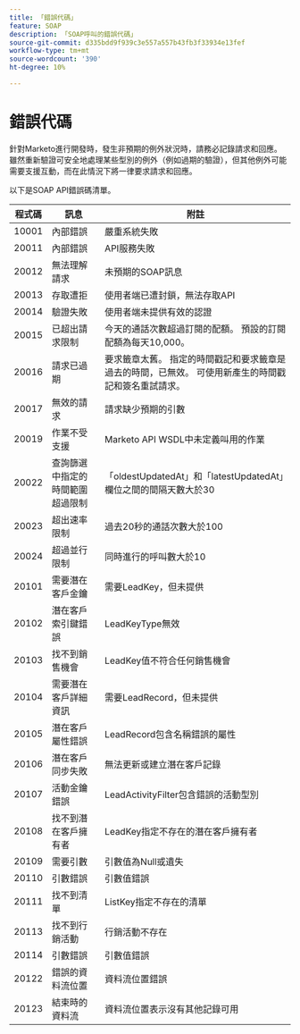 ```yaml
---
title: 「錯誤代碼」
feature: SOAP
description: 「SOAP呼叫的錯誤代碼」
source-git-commit: d335bdd9f939c3e557a557b43fb3f33934e13fef
workflow-type: tm+mt
source-wordcount: '390'
ht-degree: 10%

---
```



# 錯誤代碼

針對Marketo進行開發時，發生非預期的例外狀況時，請務必記錄請求和回應。  雖然重新驗證可安全地處理某些型別的例外（例如過期的驗證），但其他例外可能需要支援互動，而在此情況下將一律要求請求和回應。

以下是SOAP API錯誤碼清單。

| 程式碼 | 訊息 | 附註 |
|--- |--- |--- |
| 10001 | 內部錯誤 | 嚴重系統失敗 |
| 20011 | 內部錯誤 | API服務失敗 |
| 20012 | 無法理解請求 | 未預期的SOAP訊息 |
| 20013 | 存取遭拒 | 使用者端已遭封鎖，無法存取API |
| 20014 | 驗證失敗 | 使用者端未提供有效的認證 |
| 20015 | 已超出請求限制 | 今天的通話次數超過訂閱的配額。 預設的訂閱配額為每天10,000。 |
| 20016 | 請求已過期 | 要求籤章太舊。 指定的時間戳記和要求籤章是過去的時間，已無效。 可使用新產生的時間戳記和簽名重試請求。 |
| 20017 | 無效的請求 | 請求缺少預期的引數 |
| 20019 | 作業不受支援 | Marketo API WSDL中未定義叫用的作業 |
| 20022 | 查詢篩選中指定的時間範圍超過限制 | 「oldestUpdatedAt」和「latestUpdatedAt」欄位之間的間隔天數大於30 |
| 20023 | 超出速率限制 | 過去20秒的通話次數大於100 |
| 20024 | 超過並行限制 | 同時進行的呼叫數大於10 |
| 20101 | 需要潛在客戶金鑰 | 需要LeadKey，但未提供 |
| 20102 | 潛在客戶索引鍵錯誤 | LeadKeyType無效 |
| 20103 | 找不到銷售機會 | LeadKey值不符合任何銷售機會 |
| 20104 | 需要潛在客戶詳細資訊 | 需要LeadRecord，但未提供 |
| 20105 | 潛在客戶屬性錯誤 | LeadRecord包含名稱錯誤的屬性 |
| 20106 | 潛在客戶同步失敗 | 無法更新或建立潛在客戶記錄 |
| 20107 | 活動金鑰錯誤 | LeadActivityFilter包含錯誤的活動型別 |
| 20108 | 找不到潛在客戶擁有者 | LeadKey指定不存在的潛在客戶擁有者 |
| 20109 | 需要引數 | 引數值為Null或遺失 |
| 20110 | 引數錯誤 | 引數值錯誤 |
| 20111 | 找不到清單 | ListKey指定不存在的清單 |
| 20113 | 找不到行銷活動 | 行銷活動不存在 |
| 20114 | 引數錯誤 | 引數值錯誤 |
| 20122 | 錯誤的資料流位置 | 資料流位置錯誤 |
| 20123 | 結束時的資料流 | 資料流位置表示沒有其他記錄可用 |
